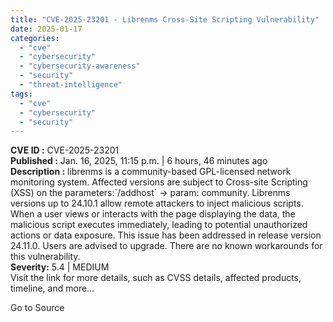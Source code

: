 ```yaml
---
title: "CVE-2025-23201 - Librenms Cross-Site Scripting Vulnerability"
date: 2025-01-17
categories: 
  - "cve"
  - "cybersecurity"
  - "cybersecurity-awareness"
  - "security"
  - "threat-intelligence"
tags: 
  - "cve"
  - "cybersecurity"
  - "security"
---
```


**CVE ID :** CVE-2025-23201  
**Published :** Jan. 16, 2025, 11:15 p.m. | 6 hours, 46 minutes ago  
**Description :** librenms is a community-based GPL-licensed network monitoring system. Affected versions are subject to Cross-site Scripting (XSS) on the parameters:\`/addhost\` -> param: community. Librenms versions up to 24.10.1 allow remote attackers to inject malicious scripts. When a user views or interacts with the page displaying the data, the malicious script executes immediately, leading to potential unauthorized actions or data exposure. This issue has been addressed in release version 24.11.0. Users are advised to upgrade. There are no known workarounds for this vulnerability.  
**Severity:** 5.4 | MEDIUM  
Visit the link for more details, such as CVSS details, affected products, timeline, and more...

Go to Source
